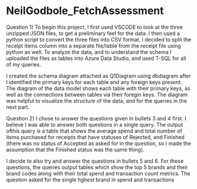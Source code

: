 # NeilGodbole_FetchAssessment

Question 1)
  To begin this project, I first used VSCODE to look at the three unzipped JSON files, to get a preliminary feel for the data. I then used a python script to convert the three files into CSV format. I decided to split the receipt items column into a separate file/table from the receipt file using python as well. To analyze the data, and to understand the schema I uploaded the files as tables into Azure Data Studio, and used T-SQL for all of my queries. 

  I created the schema diagram attached as Q1Diagram using dbdiagram after I identified the primary keys for each table and any foreign keys present. The diagram of the data model shows each table with their primary keys, as well as the connections between tables via their foregin keys. The diagram was helpful to visualize the structure of the data, and for the queries in the next part.


Question 2)
  I chose to answer the questions given in bullets 3 and 4 first. I believe I was able to answer both questions in a single query. The output ofthis query is a table that shows the average spend and total number of items purchased for receipts that have statuses of Rejected, and Finished (there was no status of Accepted as asked for in the question, so I made the assumption that the Finished status was the same thing). 

  I decide to also try and answer the questions in bullets 5 and 6. For these questions, the queries output tables which show the top 5 brands and their brand codes along with their total spend and transaction count metrics. The question asked for the single hghest brand in spend and transactions 
